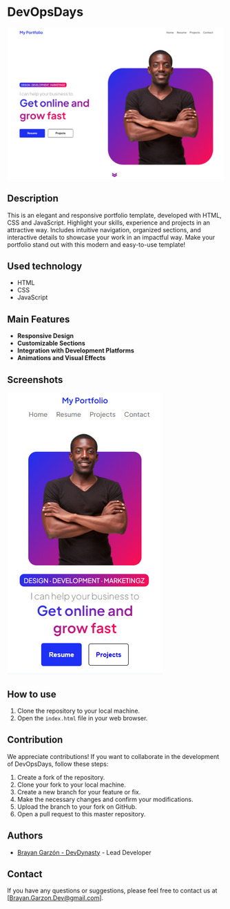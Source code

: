 # DevOpsDays

![DevOpsDays Logo](./assets/img/image-portafolio.png)

## Description
This is an elegant and responsive portfolio template, developed with HTML, CSS and JavaScript. Highlight your skills, experience and projects in an attractive way. Includes intuitive navigation, organized sections, and interactive details to showcase your work in an impactful way. Make your portfolio stand out with this modern and easy-to-use template!

## Used technology
- HTML
- CSS
- JavaScript

## Main Features
- **Responsive Design**
- **Customizable Sections**
- **Integration with Development Platforms**
- **Animations and Visual Effects**

## Screenshots
![Página de Inicio](./assets/img/portafolio-mobile.png)

## How to use
1. Clone the repository to your local machine.
2. Open the `index.html` file in your web browser.


## Contribution
We appreciate contributions! If you want to collaborate in the development of DevOpsDays, follow these steps:
1. Create a fork of the repository.
2. Clone your fork to your local machine.
3. Create a new branch for your feature or fix.
4. Make the necessary changes and confirm your modifications.
5. Upload the branch to your fork on GitHub.
6. Open a pull request to this master repository.

## Authors
- [Brayan Garzón - DevDynasty](https://github.com/BrayanGarzon) - Lead Developer

## Contact
If you have any questions or suggestions, please feel free to contact us at [Brayan.Garzon.Dev@gmail.com].

